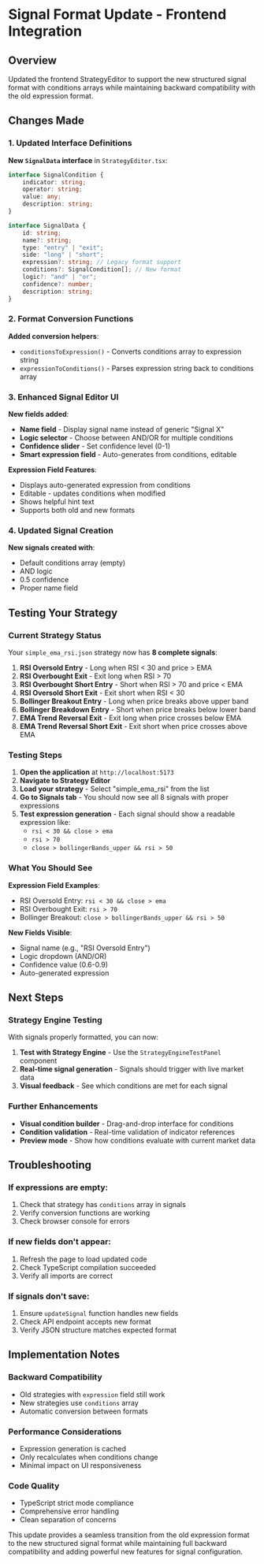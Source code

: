 # Signal Format Update - Frontend Integration

## Overview

Updated the frontend StrategyEditor to support the new structured signal format with conditions arrays while maintaining backward compatibility with the old expression format.

## Changes Made

### 1. Updated Interface Definitions

**New `SignalData` interface** in `StrategyEditor.tsx`:

```typescript
interface SignalCondition {
	indicator: string;
	operator: string;
	value: any;
	description: string;
}

interface SignalData {
	id: string;
	name?: string;
	type: "entry" | "exit";
	side: "long" | "short";
	expression?: string; // Legacy format support
	conditions?: SignalCondition[]; // New format
	logic?: "and" | "or";
	confidence?: number;
	description: string;
}
```

### 2. Format Conversion Functions

**Added conversion helpers**:

- `conditionsToExpression()` - Converts conditions array to expression string
- `expressionToConditions()` - Parses expression string back to conditions array

### 3. Enhanced Signal Editor UI

**New fields added**:

- **Name field** - Display signal name instead of generic "Signal X"
- **Logic selector** - Choose between AND/OR for multiple conditions
- **Confidence slider** - Set confidence level (0-1)
- **Smart expression field** - Auto-generates from conditions, editable

**Expression Field Features**:

- Displays auto-generated expression from conditions
- Editable - updates conditions when modified
- Shows helpful hint text
- Supports both old and new formats

### 4. Updated Signal Creation

**New signals created with**:

- Default conditions array (empty)
- AND logic
- 0.5 confidence
- Proper name field

## Testing Your Strategy

### Current Strategy Status

Your `simple_ema_rsi.json` strategy now has **8 complete signals**:

1. **RSI Oversold Entry** - Long when RSI < 30 and price > EMA
2. **RSI Overbought Exit** - Exit long when RSI > 70
3. **RSI Overbought Short Entry** - Short when RSI > 70 and price < EMA
4. **RSI Oversold Short Exit** - Exit short when RSI < 30
5. **Bollinger Breakout Entry** - Long when price breaks above upper band
6. **Bollinger Breakdown Entry** - Short when price breaks below lower band
7. **EMA Trend Reversal Exit** - Exit long when price crosses below EMA
8. **EMA Trend Reversal Short Exit** - Exit short when price crosses above EMA

### Testing Steps

1. **Open the application** at `http://localhost:5173`
2. **Navigate to Strategy Editor**
3. **Load your strategy** - Select "simple_ema_rsi" from the list
4. **Go to Signals tab** - You should now see all 8 signals with proper expressions
5. **Test expression generation** - Each signal should show a readable expression like:
   - `rsi < 30 && close > ema`
   - `rsi > 70`
   - `close > bollingerBands_upper && rsi > 50`

### What You Should See

**Expression Field Examples**:

- RSI Oversold Entry: `rsi < 30 && close > ema`
- RSI Overbought Exit: `rsi > 70`
- Bollinger Breakout: `close > bollingerBands_upper && rsi > 50`

**New Fields Visible**:

- Signal name (e.g., "RSI Oversold Entry")
- Logic dropdown (AND/OR)
- Confidence value (0.6-0.9)
- Auto-generated expression

## Next Steps

### Strategy Engine Testing

With signals properly formatted, you can now:

1. **Test with Strategy Engine** - Use the `StrategyEngineTestPanel` component
2. **Real-time signal generation** - Signals should trigger with live market data
3. **Visual feedback** - See which conditions are met for each signal

### Further Enhancements

- **Visual condition builder** - Drag-and-drop interface for conditions
- **Condition validation** - Real-time validation of indicator references
- **Preview mode** - Show how conditions evaluate with current market data

## Troubleshooting

### If expressions are empty:

1. Check that strategy has `conditions` array in signals
2. Verify conversion functions are working
3. Check browser console for errors

### If new fields don't appear:

1. Refresh the page to load updated code
2. Check TypeScript compilation succeeded
3. Verify all imports are correct

### If signals don't save:

1. Ensure `updateSignal` function handles new fields
2. Check API endpoint accepts new format
3. Verify JSON structure matches expected format

## Implementation Notes

### Backward Compatibility

- Old strategies with `expression` field still work
- New strategies use `conditions` array
- Automatic conversion between formats

### Performance Considerations

- Expression generation is cached
- Only recalculates when conditions change
- Minimal impact on UI responsiveness

### Code Quality

- TypeScript strict mode compliance
- Comprehensive error handling
- Clean separation of concerns

This update provides a seamless transition from the old expression format to the new structured signal format while maintaining full backward compatibility and adding powerful new features for signal configuration.
